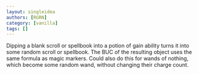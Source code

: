 ```yaml
---
layout: singleidea
authors: [RGRN]
category: [vanilla]
tags: []
---
```

Dipping a blank scroll or spellbook into a potion of gain ability turns it into some random scroll or spellbook. The BUC of the resulting object uses the same formula as magic markers. Could also do this for wands of nothing, which become some random wand, without changing their charge count.
